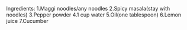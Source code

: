 Ingredients:
1.Maggi noodles/any noodles
2.Spicy masala(stay with noodles)
3.Pepper powder
4.1 cup water
5.Oil(one tablespoon)
6.Lemon juice
7.Cucumber